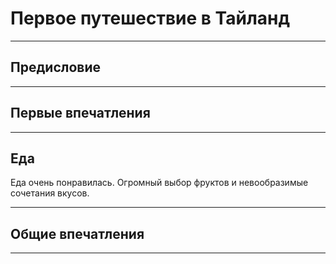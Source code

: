 # Первое путешествие в Тайланд

___


## Предисловие

___

## Первые впечатления

___

## Еда
Еда очень понравилась. Огромный выбор фруктов и невообразимые сочетания вкусов. 
___

## Общие впечатления

___